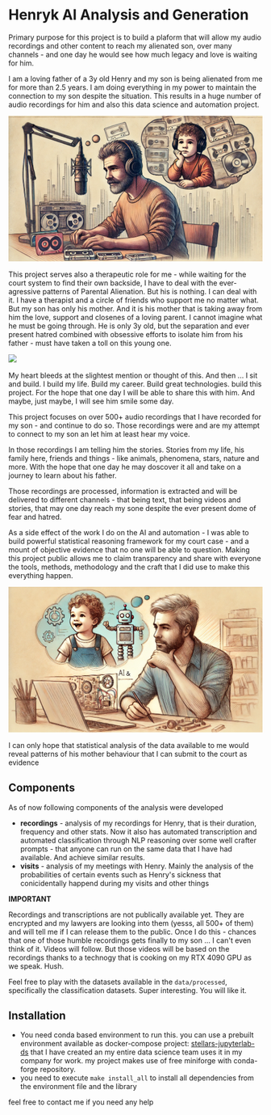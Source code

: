 # Henryk AI Analysis and Generation
Primary purpose for this project is to build a plaform that will allow my audio recordings and other content to reach my alienated son, over many channels - and one day he would see how much legacy and love is waiting for him. 

I am a loving father of a 3y old Henry and my son is being alienated from me for more than 2.5 years. I am doing everything in my power to maintain the connection to my son despite the situation. This results in a huge number of audio recordings for him and also this data science and automation project.

![](./.res/father_recordings_for_son4.WEBP)

This project serves also a therapeutic role for me - while waiting
for the court system to find their own backside, I have to deal with the ever-agressive patterns of Parental Alienation. But his is nothing. I can deal with it. I have a therapist and a circle of friends who support me no matter what. But my son has only his mother.
And it is his mother that is taking away from him the love, support and closenes of a loving parent.
I cannot imagine what he must be going through. He is only 3y old, but the separation and ever present hatred combined with obsessive efforts to isolate him from his father - must have taken a toll on this young one.

![](./.res/father_and_son_alienated2.WEBP)

My heart bleeds at the slightest mention or thought of this. And then ... I sit and build.
I build my life. Build my career. Build great technologies. build this project. For the hope that one day I 
will be able to share this with him. And maybe, just maybe, I will see him smile some day.

This project focuses on over 500+ audio recordings that I have recorded for my son - and continue to do so. Those recordings were and are my attempt to connect to my son an let him at least hear my voice. 

In those recordings I am telling him the stories. Stories from my life, his family here, friends and things - like animals, phenomena, stars, nature and more. With the hope that one day he may doscover it all and take on a journey to learn about his father. 

Those recordings are processed, information is extracted and will be delivered to different channels - that being
text, that being videos and stories, that may one day reach my sone despite the ever present dome of fear and hatred.

As a side effect of the work I do on the AI and automation - I was able to build powerful statistical reasoning
framework for my court case - and a mount of objective evidence that no one will be able to question. Making this project
public allows me to claim transparency and share with everyone the tools, methods, methodology and the craft that
I did use to make this everything happen.

![](./.res/father_project_for_son3.WEBP)

I can only hope that
statistical analysis of the data available to me would reveal patterns
of his mother behaviour that I can submit to the court as evidence

## Components
As of now following components of the analysis were developed

- **recordings** - analysis of my recordings for Henry, that is their duration, frequency and other stats. Now it also has automated transcription and automated classification through NLP reasoning over some well crafter prompts - that anyone can run on the same data that I have had available. And achieve similar results. 
- **visits** - analysis of my meetings with Henry. Mainly the analysis of the probabilities of certain events such as Henry's sickness that conicidentally happend during my visits and other things

**IMPORTANT**

Recordings and transcriptions are not publically available yet. They are encrypted and my lawyers are looking into them (yesss, all 500+ of them) and will tell me if I can release them to the public. Once I do this - chances that one of those humble recordings gets finally to my son ... I can't even think of it. Videos will follow. But those videos will be based on the recordings thanks to a technogy that is cooking on my RTX 4090 GPU as we speak. Hush. 

Feel free to play with the datasets available in the `data/processed`, specifically the classification datasets. Super interesting. You will like it. 

## Installation
- You need conda based environment to run this. you can use a prebuilt environment available as docker-compose project: [stellars-jupyterlab-ds](https://github.com/stellarshenson/stellars-jupyterlab-ds) that I have created an my entire data science team uses it in my company for work. my project makes use of free miniforge with conda-forge repository.
- you need to execute `make install_all` to install all dependencies from the environment file and the library

feel free to contact me if you need any help

